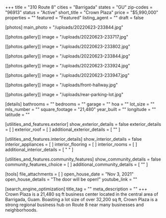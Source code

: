 +++
title = "310 Route 8"
cities = "Barrigada"
states = "GU"
zip-codes = "96913"
status = "Active"
short_title = "Crown Plaza"
price = "$5,990,000"
properties = ""
featured = "Featured"
listing_agent = ""
draft = false

[photos]
main_photo = "/uploads/20220623-233844.jpg"

  [[photos.gallery]]
  image = "/uploads/20220623-233717.jpg"

  [[photos.gallery]]
  image = "/uploads/20220623-233802.jpg"

  [[photos.gallery]]
  image = "/uploads/20220623-233844.jpg"

  [[photos.gallery]]
  image = "/uploads/20220623-233924.jpg"

  [[photos.gallery]]
  image = "/uploads/20220623-233947.jpg"

  [[photos.gallery]]
  image = "/uploads/front-hallway.jpg"

  [[photos.gallery]]
  image = "/uploads/rear-parking-lot.jpg"

[details]
bathrooms = ""
bedrooms = ""
garage = ""
hoa = ""
lot_size = ""
mls_number = ""
square_footage = "21,480"
year_built = ""
longitude = ""
latitude = ""

[utilities_and_features.exterior]
show_exterior_details = false
exterior_details = [ ]
exterior_roof = [ ]
additional_exterior_details = [ "" ]

[utilities_and_features.interior_details]
show_interior_details = false
interior_appliances = [ ]
interior_flooring = [ ]
interior_rooms = [ ]
additional_interior_details = [ " " ]

[utilities_and_features.community_features]
show_community_details = false
community_features_choice = [ ]
additional_community_details = [ "" ]

[tools]
file_attachments = [ ]
open_house_date = "Nov 3, 2021"
open_house_details = "The door will be open!"
youtube_link = ""

[search_engine_optimization]
title_tag = ""
meta_description = ""
+++
Crown Plaza is a 21,480 sq ft business center located in the central area of Barrigada, Guam. Boasting a lot size of over 32,200 sq ft, Crown Plaza is a strong regional business hub on Route 8 near many businesses and neighborhoods.
